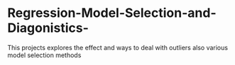 # Regression-Model-Selection-and-Diagonistics-
This projects explores the effect and ways to deal with outliers also various model selection methods
